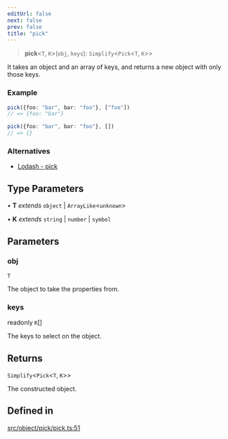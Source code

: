 ```yaml
---
editUrl: false
next: false
prev: false
title: "pick"
---
```


> **pick**\<`T`, `K`\>(`obj`, `keys`): `Simplify`\<`Pick`\<`T`, `K`\>\>

It takes an object and an array of keys, and returns a new object with only those keys.

### Example
```ts
pick({foo: "bar", bar: "foo"}, ["foo"])
// => {foo: "bar"}

pick({foo: "bar", bar: "foo"}, [])
// => {}
```

### Alternatives
- [Lodash - pick](https://lodash.com/docs/4.17.15#pick)

## Type Parameters

• **T** *extends* `object` \| `ArrayLike`\<`unknown`\>

• **K** *extends* `string` \| `number` \| `symbol`

## Parameters

### obj

`T`

The object to take the properties from.

### keys

readonly `K`[]

The keys to select on the object.

## Returns

`Simplify`\<`Pick`\<`T`, `K`\>\>

The constructed object.

## Defined in

[src/object/pick/pick.ts:51](https://github.com/skyleague/axioms/blob/75fb1c5c977f1940e84e5cdcef2be336d1fd81da/src/object/pick/pick.ts#L51)
